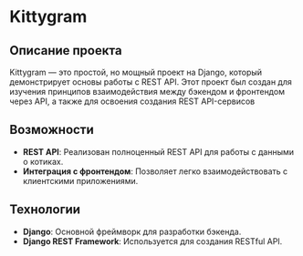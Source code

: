 # Kittygram

## Описание проекта

Kittygram — это простой, но мощный проект на Django, который демонстрирует основы работы с REST API. Этот проект был создан для изучения принципов взаимодействия между бэкендом и фронтендом через API, а также для освоения создания REST API-сервисов

## Возможности

- **REST API**: Реализован полноценный REST API для работы с данными о котиках.
- **Интеграция с фронтендом**: Позволяет легко взаимодействовать с клиентскими приложениями.

## Технологии

- **Django**: Основной фреймворк для разработки бэкенда.
- **Django REST Framework**: Используется для создания RESTful API.